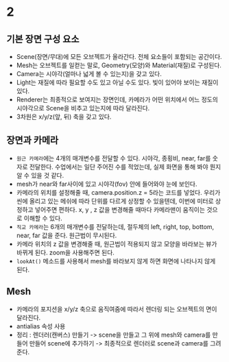 # 2

## 기본 장면 구성 요소
- Scene(장면/무대)에 모든 오브젝트가 올라간다. 전체 요소들이 포함되는 공간이다.
- Mesh는 오브젝트를 일컫는 말로, Geometry(모양)와 Material(재질)로 구성된다. 
- Camera는 시야각(얼마나 넓게 볼 수 있는지)을 갖고 있다. 
- Light는 재질에 따라 필요할 수도 있고 아닐 수도 있다. 빛이 있어야 보이는 재질이 있다.
- Renderer는 최종적으로 보여지는 장면인데, 카메라가 어떤 위치에서 어느 정도의 시야각으로 Scene을 비추고 있는지에 따라 달라진다.
- 3차원은 x/y/z(앞, 뒤) 축을 갖고 있다. 


## 장면과 카메라
- `원근 카메라`에는 4개의 매개변수를 전달할 수 있다. 시야각, 종횡비, near, far를 숫자로 전달한다. 수업에서는 일단 주어진 수를 적었는데, 실제 화면을 통해 봐야 뭔지 알 수 있을 것 같다. 
- mesh가 near와 far사이에 있고 시야각(fov) 안에 들어와야 눈에 보인다.
- 카메라의 위치를 설정해줄 때, camera.position.z = 5라는 코드를 넣었다. 우리가 씬에 올리고 있는 메쉬에 따라 단위를 다르게 상정할 수 있을텐데, 이번에 미터로 상정하고 넣어주면 편하다. x, y , z 값을 변경해줄 때마다 카메라맨이 움직이는 것으로 이해할 수 있다.
- `직교 카메라`는 6개의 매개변수를 전달하는데, 절두체의 left, right, top, bottom, near, far 값을 준다. 원근법이 무시된다.
- 카메라 위치의 z 값을 변경해줄 때, 원근법이 적용되지 않고 모양을 바라보는 뷰가 바뀌게 된다. zoom을 사용해주면 된다.
- `lookAt()` 메소드를 사용해서 mesh를 바라보지 않게 하면 화면에 나타나지 않게 된다.



## Mesh
- 카메라의 포지션을 x/y/z 축으로 움직여줌에 따라서 렌더링 되는 오브젝트의 면이 달라진다.
- antialias 속성 사용
- 정리 : 렌더러(캔버스) 만들기 -> scene을 만들고 그 위에 mesh와 camera를 만들어 만들어 scene에 추가하기 -> 최종적으로 렌더러로 scene과 camera를 그려준다.
